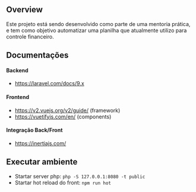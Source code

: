 ## Overview

Este projeto está sendo desenvolvido como parte de uma mentoria prática, e tem como objetivo automatizar uma planilha que atualmente utilizo para controle financeiro.

## Documentações
 
#### Backend

- https://laravel.com/docs/9.x

#### Frontend

- https://v2.vuejs.org/v2/guide/ (framework)
- https://vuetifyjs.com/en/ (components)

#### Integração Back/Front

- https://inertiajs.com/

## Executar ambiente

- Startar server php: ``php -S 127.0.0.1:8080 -t public``
- Startar hot reload do front: ``npm run hot``

